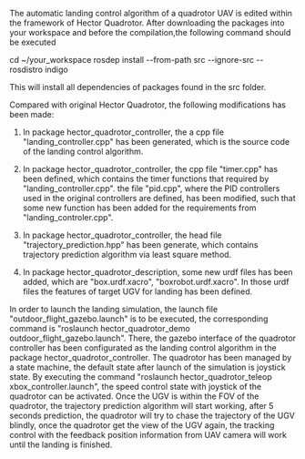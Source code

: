 The automatic landing control algorithm of a quadrotor UAV is edited within the framework of Hector Quadrotor. After downloading the packages into your workspace and before the compilation,the following command should be executed 

cd ~/your_workspace
rosdep install --from-path src --ignore-src --rosdistro indigo

This will install all dependencies of packages found in the src folder. 

Compared with original Hector Quadrotor, the following modifications has been made:

1. In package hector_quadrotor_controller, the a cpp file "landing_controller.cpp" has been generated, which is the source code of the landing control algorithm. 

2. In package hector_quadrotor_controller, the cpp file "timer.cpp" has been defined, which contains the timer functions that required by "landing_controller.cpp". the file "pid.cpp", where the PID controllers used in the original controllers are defined, has been modified, such that some new function has been added for the requirements from "landing_controler.cpp". 

3. In package hector_quadrotor_controller, the head file "trajectory_prediction.hpp" has been generate, which contains trajectory prediction algorithm via least square method.

4. In package hector_quadrotor_description, some new urdf files has been added, which are "box.urdf.xacro", "boxrobot.urdf.xacro". In those urdf files the features of target UGV for landing has been defined.

In order to launch the landing simulation, the launch file "outdoor_flight_gazebo.launch" is to be executed, the corresponding command is "roslaunch hector_quadrotor_demo outdoor_flight_gazebo.launch". There, the gazebo interface of the quadrotor controller has been configurated as the landing control algorithm in the package hector_quadrotor_controller. The quadrotor has been managed by a state machine, the default state after launch of the simulation is joystick state. By executing the command "roslaunch hector_quadrotor_teleop xbox_controller.launch", the speed control state with joystick of the quadrotor can be activated. Once the UGV is within the FOV of the quadrotor, the trajectory prediction algorithm will start working, after 5 seconds prediction, the quadrotor will try to chase the trajectory of the UGV blindly, once the quadrotor get the view of the UGV again, the tracking control with the feedback position information from UAV camera will work until the landing is finished.

